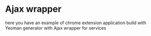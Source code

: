 <h1>Ajax wrapper</h1>

here you have an example of chrome extension application build with Yeoman generator with Ajax wrapper for services
